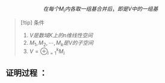 $$\tag{推论}在每个M_{i}内各取一组基合并后，即是V中的一组基$$
> [!tip]  条件
> 1. $V是数域K上的n维线性空间$
> 2. $M_{1},M_{2},\cdots,M_{k}是V的子空间$
> 3. $V=\oplus^{k}_{i=1}M_{i}$

## 证明过程 ：